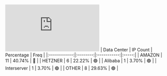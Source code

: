 ![Diagramm](https://github.com/obajay/StateSync-snapshots/blob/main/Projects/Medibloc/1/README.md)
| Data Center | IP Count | Percentage | Freq |
|:------------:|:--------:|:-----------:|:-----:|
| AMAZON | 11 | 40.74% | 🔴 |
| HETZNER | 6 | 22.22% | 🟢 |
| Alibaba | 1 | 3.70% | 🟢 |
| Interserver | 1 | 3.70% | 🟢 |
| OTHER | 8 | 29.63% | 🟢 |